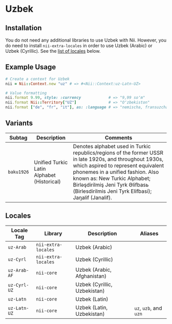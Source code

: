 <!-- This file has been generated. Source: languages/_template.md.erb -->

# Uzbek

## Installation

You do not need any additional libraries to use Uzbek with Nii.
However, you do need to install `nii-extra-locales` in order to use Uzbek (Arabic) or Uzbek (Cyrillic).
See the [list of locales](#locales) below.

## Example Usage

``` ruby
# Create a context for Uzbek
nii = Nii::Context.new "uz" # => #<Nii::Context:uz-Latn-UZ>

# Value formatting
nii.format 9.99, style: :currency            # => "9,99 soʻm"
nii.format Nii::Territory["UZ"]              # => "Oʻzbekiston"
nii.format ["de", "fr", "it"], as: :language # => "nemischa, fransuzcha va italyan"
```

## Variants

<table>
  <thead>
    <tr>
      <th>Subtag</th>
      <th>Description</th>
      <th>Comments</th>
    </tr>
  </thead>
  <tbody>
    <tr>
      <td><code>baku1926</code></td>
      <td>Unified Turkic Latin Alphabet (Historical)</td>
      <td>Denotes alphabet used in Turkic republics/regions of the former USSR in late 1920s, and throughout 1930s, which aspired to represent equivalent phonemes in a unified fashion. Also known as: New Turkic Alphabet; Birlәşdirilmiş Jeni Tyrk Әlifbasь (Birlesdirilmis Jeni Tyrk Elifbasi); Jaŋalif (Janalif).</td>
    </tr>
  </tbody>
</table>

## Locales

<table>
  <thead>
    <tr>
      <th>Locale Tag</th>
      <th>Library</th>
      <th>Description</th>
      <th>Aliases</th>
    </tr>
  </thead>
  <tbody>
    <tr>
      <td><code>uz-Arab</code></td>
      <td><code>nii-extra-locales</code></td>
      <td>Uzbek (Arabic)</td>
      <td></td>
    </tr>
    <tr>
      <td><code>uz-Cyrl</code></td>
      <td><code>nii-extra-locales</code></td>
      <td>Uzbek (Cyrillic)</td>
      <td></td>
    </tr>
    <tr>
      <td><code>uz-Arab-AF</code></td>
      <td><code>nii-core</code></td>
      <td>Uzbek (Arabic, Afghanistan)</td>
      <td></td>
    </tr>
    <tr>
      <td><code>uz-Cyrl-UZ</code></td>
      <td><code>nii-core</code></td>
      <td>Uzbek (Cyrillic, Uzbekistan)</td>
      <td></td>
    </tr>
    <tr>
      <td><code>uz-Latn</code></td>
      <td><code>nii-core</code></td>
      <td>Uzbek (Latin)</td>
      <td></td>
    </tr>
    <tr>
      <td><code>uz-Latn-UZ</code></td>
      <td><code>nii-core</code></td>
      <td>Uzbek (Latin, Uzbekistan)</td>
      <td><code>uz</code>, <code>uzb</code>, and <code>uzn</code></td>
    </tr>
  </tbody>
</table>


